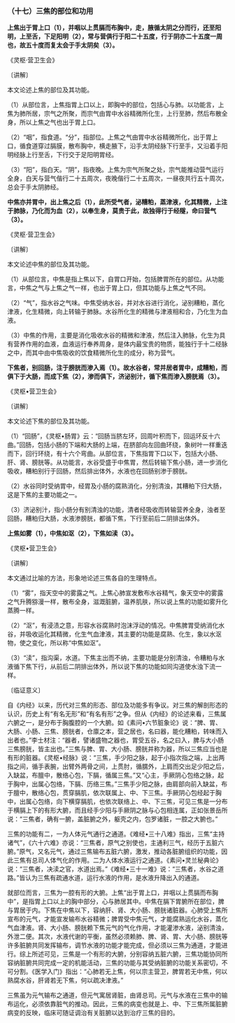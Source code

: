 ### （十七）三焦的部位和功用

**上焦出于胃上口（1），并咽以上贯膈而布胸中，走，腋循太阴之分而行，还至阳明，上至舌，下足阳明（2），常与营俱行于阳二十五度，行于阴亦二十五度一周也，故五十度而复太会于手太阴矣（3）。**

《灵枢·营卫生会》

〔讲解〕

本文论述上焦的部位及其功能。

（1）从部位言，上焦指胃上口以上，即胸中的部位，包括心与肺。以功能言，上焦为肺所居，宗气之所聚，而宗气由胃中水谷精微所化生，上行至肺，然后布散全身，所以上焦之气也出于胃上口。

（2）“咽”，指食道。“分”，指部位。上焦之气由胃中水谷精微所化，出于胃上口，循食道穿过膈膜，散布胸中，横走腋下，沿手太阴经脉下行至手，又沿着手阳明经脉上行至舌，下行交于足阳明胃经。

（3）“阳”，指白天。“阴”，指夜晚。上焦为宗气所聚之处，宗气能推动营气运行全身，白天与营气偕行二十五周次，夜晚偕行二十五周次，一昼夜共行五十周次，总会于手太阴肺经。

**中焦亦并胃中，出上焦之后（1），此所受气者，泌糟粕，蒸津液，化其精微，上注于肺脉，乃化而为血（2），以奉生身，莫贵于此，故独得行于经隧，命曰营气（3）。**

《灵枢·营卫生会》

〔讲解〕

本文论述中焦的部位及其功能。

（1）从部位言，中焦是指上焦以下，自胃口开始，包括脾胃所在的部位。从功能言，中焦之气与上焦之气一样，也出于胃上口，但其功能与上焦之气不同。

（2）“气”，指水谷之气味。中焦受纳水谷，并对水谷进行消化，泌别糟粕，蒸化津液，化生精微，向上转输于肺脉。水谷所化生的精微与津液相和合，乃化生为血液。

（3）中焦的作用，主要是消化吸收水谷的精微和津液，然后注入肺脉，化生为具有营养作用的血液，血液运行奉养周身，是体内最宝贵的物质，能独行于十二经脉之中，而其中由中焦吸收的饮食精微所化生的成分，称为营气。

**下焦者，别回肠，注于膀胱而渗入焉（1）。故水谷者，常并居者胃中，成糟粕，而俱下于大肠，而成下焦（2），渗而俱下，济泌别汁，循下焦而渗入膀胱焉（3）。**

《灵枢•营卫生会》

〔讲解〕

本文论述下焦的部位及其功能。

（1）“回肠”，《灵枢•肠胃》云：“回肠当脐左环，回周叶积而下，回运环反十六曲。”回肠，包括小肠的下端和大肠的上端，在脐部向左回曲环绕，象树叶一样重迭而下，回行环绕，有十六个弯曲。从部位言，下焦指胃下口以下，包括大小肠、肝、肾、膀胱等。从功能言，水谷受盛于中焦胃，然后转输下焦小肠，进一步消化吸收，糟粕别行于回肠，然后排出体外，水液也在回肠别渗于膀胱。

（2）水谷同时受纳胃中，经胃及小肠的腐熟消化，分别清浊，其糟粕下归大肠，这是下焦的主要功能之一。

（3）济泌别汁，指小肠分有别清浊的功能，清者经吸收而转输营养全身，浊者至回肠，糟粕归大肠，水液渗膀胱，都循下焦，下行至前后二阴排出体外。

**上焦如雾（1），中焦如沤（2），下焦如渎（3）。**

《灵枢•营卫生会》

〔讲解〕

本文通过比喻的方法，形象地论述三焦各自的生理特点。

（1）“雾”，指天空中的雾露之气。上焦心肺宣发敷布水谷精气，象天空中的雾露之气升腾猕漫一样，散布全身，滋溉脏腑，温养肌肤，所以说上焦的功能如雾升化蒸腾一样。

（2）“沤”，有浸渍之意，形容水谷腐熟时泡沫浮动的情况。中焦脾胃受纳消化水谷，并吸收运化其精微，化生气血津液，其主要的功能是腐熟、化生，象以水沤物，使之变化，所以称“中焦如沤”。

（3）“渎”，指沟渠，水道。下焦主出而不纳，主要功能是分别清浊，令糟粕与水液循下焦下行，从前后二阴排出体外，所以说下焦的功能如同沟道使水浊下流一样。

〔临证意义〕

自《内经》以来，历代对三焦的形态、部位及功能多有争议。对三焦的解剖形态的认识，历史上有“有名无形”和“有名有形”之争。但从《内经》的论述来看，三焦属六腑之一，是分布于胸腹腔的一个大腑。如《素问•六节脏象论》说：“脾、胃、大肠、小肠、三焦、膀胱者，仓廪之本，营之居也，名曰器，能化糟粕，转味而入出者也。”李士材注：“器者，譬诸盛物之器也，胃受五谷，名之曰入，脾与大小肠三焦膀胱，皆主出也。”三焦与脾、胃、大小肠、膀胱并称为器，所以三焦应当也是有形的脏器。《灵枢•经脉》说：“三焦，手少阳之脉，起于小指次指之端，上出两指之间，循手表腕，出臂外两骨之间，上贯肘，循臑外，上肩而交出足少阳之后，入缺盆，布膻中，散络心包，下膈，循属三焦。”又“心主，手厥阴心包络之脉，起于胸中，出属心包络，下膈、历络三焦。”三焦手少阳之脉，由肩部向前入缺盆，布于膻中，散络心包，贯穿膈肌，依次联属上、中、下三焦。手厥阴心包经起于胸中，出属心包络，向下横穿膈肌，也依次联络上、中、下三焦，可见三焦是一分布于横膈上下的有形大腑，而且经手少阳与手厥阴之脉与心包相连属，正如张景岳所说：“三焦者，确有一腑，盖脏腑之外，躯壳之内，包罗诸脏，一腔之大腑也。”

三焦的功能有二，一为人体元气通行之通道。《难经•三十八难》指出，三焦“主持诸气”，《六十六难》亦说：“三焦者，原气之别使也，主通利三气，经历于五脏六腑。”原气，又名元气，通过三焦输布五脏六腑，激发，推动各脏腑组织的功能，因此三焦有总司人体气化的作用。二为人体水液运行之通道。《素问•灵兰秘典论》说：“三焦者，决渎之官，水道出焉。”《难经•三十一难》说：“三焦者，水谷之道路。”皆认为三焦有疏通水道，运行水液的作用，是水液升降出入的通道。

就部位而言，三焦为一腔有形的大腑。上焦“出于胃上口，并咽以上贯膈而布胸中”，是指胃上口以上的胸中部分，心与肺居其中。中焦在膈下胃腑所在部位，脾与胃居于内。下焦在中焦以下，容纳肝、肾、大小肠、膀胱诸脏器。心肺受上焦所宣布的元气，才能宣发输布水谷精微；脾胃受中焦元气，才能腐熟运化水谷，蒸化气血津液。肾、大小肠、膀胱赖下焦元气的气化作用，才能灌渗水液，泌别清浊，外泄二便。其次，水液代谢的平衡，虽然必须赖肺、脾、肾、胃、大小肠、膀胱等许多脏腑共同发挥输布，调节水液的功能才能完成，但必须以三焦为通道，才能进行。综上所述可见，三焦是一个有形的大腑，分别容纳五脏六腑，三焦功能协同所容纳脏腑共同完成一定的机能活动，三焦的功能与其受纳脏腑的功能关系密切，不可分割。《医学入门》指出：“心肺若无上焦，何以宗主营卫，脾胃若无中焦，何以熟腐水谷，肝肾若无下焦，何以疏决津液。”

三焦虽为元气输布之通道，但元气寓居肾脏，由肾总司。元气与水液在三焦中的输布运化，必须依靠脏气的推动。因此，三焦的病变也就是上、中、下三焦所属脏腑病变的反映，临床可随证调治有关脏腑以达到治疗三焦的目的。
